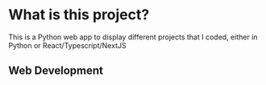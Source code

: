 # What is this project?
This is a Python web app to display different projects that I coded, either in Python or React/Typescript/NextJS

## Web Development